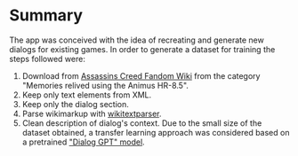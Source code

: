 # Summary
The app was conceived with the idea of recreating and generate new dialogs for existing games.
In order to generate a dataset for training the steps followed were:
1. Download from [Assassins Creed Fandom Wiki](https://assassinscreed.fandom.com/wiki/Special:Export) from the category "Memories relived using the Animus HR-8.5".
2. Keep only text elements from XML.
3. Keep only the dialog section.
4. Parse wikimarkup with [wikitextparser](https://pypi.org/project/wikitextparser/).
5. Clean description of dialog's context.
Due to the small size of the dataset obtained, a transfer learning approach was considered based on a pretrained ["Dialog GPT" model](https://huggingface.co/microsoft/DialoGPT-small).